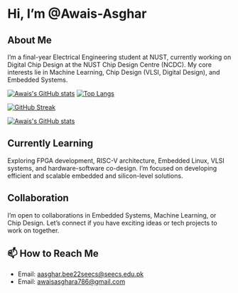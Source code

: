 # Hi, I’m @Awais-Asghar

## About Me
I’m a final-year Electrical Engineering student at NUST, currently working on Digital Chip Design at the NUST Chip Design Centre (NCDC). My core interests lie in Machine Learning, Chip Design (VLSI, Digital Design), and Embedded Systems.

[![Awais's GitHub stats](https://github-readme-stats.vercel.app/api?username=Awais-Asghar&count_private=true&show_icons=true&theme=tokyonight)](https://github.com/Awais-Asghar) [![Top Langs](https://github-readme-stats.vercel.app/api/top-langs/?username=Awais-Asghar&layout=donut&bg_color=000000&title_color=ffffff&text_color=ffffff)](https://github.com/Awais-Asghar)

[![GitHub Streak](https://streak-stats.demolab.com?user=Awais-Asghar&theme=default)](https://git.io/streak-stats)

[![Awais's GitHub stats](https://github-readme-stats.vercel.app/api?username=Awais-Asghar&show_icons=true&rank_icon=github&theme=dark)](https://github.com/Awais-Asghar)


## Currently Learning
Exploring FPGA development, RISC-V architecture, Embedded Linux, VLSI systems, and hardware-software co-design. I’m focused on developing efficient and scalable embedded and silicon-level solutions.

## Collaboration
I’m open to collaborations in Embedded Systems, Machine Learning, or Chip Design. Let’s connect if you have exciting ideas or tech projects to work on together.

## 📫 How to Reach Me
- Email: aasghar.bee22seecs@seecs.edu.pk
- Email: awaisasghara786@gmail.com
  
